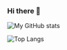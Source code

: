 ### Hi there 👋
![My GitHub stats](https://github-readme-stats-thdaele.vercel.app/api?username=thdaele&count_private=true&show_icons=true&include_all_commits=true&theme=dark)

![Top Langs](https://github-readme-stats-thdaele.vercel.app/api/top-langs/?username=thdaele&show_icons=true&theme=dark&layout=compact&langs_count=10)

<!--
**thdaele/thdaele** is a ✨ _special_ ✨ repository because its `README.md` (this file) appears on your GitHub profile.

Here are some ideas to get you started:

- 🔭 I’m currently working on ...
- 🌱 I’m currently learning ...
- 👯 I’m looking to collaborate on ...
- 🤔 I’m looking for help with ...
- 💬 Ask me about ...
- 📫 How to reach me: ...
- 😄 Pronouns: ...
- ⚡ Fun fact: ...
-->
